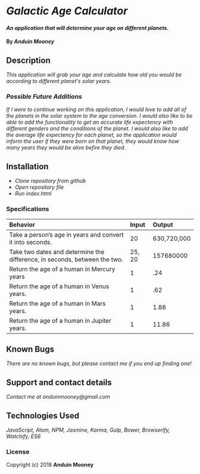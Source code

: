 # _Galactic Age Calculator_

#### _An application that will determine your age on different planets._

#### By _**Anduin Mooney**_

## Description

_This application will grab your age and calculate how old you would be according to different planet's solar years._

### _Possible Future Additions_

_If I were to continue working on this application, I would love to add all of the planets in the solar system to the age conversion. I would also like to be able to add the functionality to get an accurate life expectency with different genders and the conditions of the planet. I would also like to add the average life expectency for each planet, so the application would inform the user if they were born on that planet, they would know how many years they would be alive befire they died._

## Installation
* _Clone repository from github_
* _Open repository file_
* _Run index.html_


### Specifications
| Behavior | Input | Output |
| :-------------     | :------------- | :-------------
| Take a person’s age in years and convert it into seconds.| 20 | 630,720,000 |
| Take two dates and determine the difference, in seconds, between the two.| 25, 20 | 157680000 |
| Return the age of a human in Mercury years | 1 | .24 |
| Return the age of a human in Venus years.| 1 | .62 |
| Return the age of a human in Mars years.| 1 | 1.88 |
| Return the age of a human in Jupiter years.| 1 | 11.86 |

## Known Bugs

_There are no known bugs, but please contact me if you end up finding one!_

## Support and contact details

_Contact me at anduinmooney@gmail.com_

## Technologies Used

_JavaScript, Atom, NPM, Jasmine, Karma, Gulp, Bower, Browserify, Watchify, ES6_

### License

Copyright (c) 2018 **Anduin Mooney**
